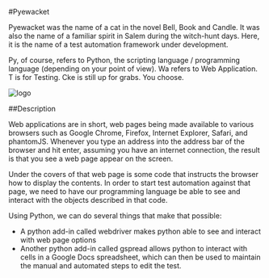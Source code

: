 #Pyewacket

Pyewacket was the name of a cat in the novel Bell, Book and Candle.  It was also the name of a familiar spirit in Salem during the witch-hunt days.  Here, it is the name of a test automation framework under development.

Py, of course, refers to Python, the scripting language / programming language (depending on your point of view).  Wa refers to Web Application.  T is for Testing.  Cke is still up for grabs.  You choose.

![logo](http://www.gluefish.com/Documents/pyewacket/pyewacket.png "")

##Description

Web applications are in short, web pages being made available to various browsers such as Google Chrome, Firefox, Internet Explorer, Safari, and phantomJS.  Whenever you type an address into the address bar of the browser and hit enter, assuming you have an internet connection, the result is that you see a web page appear on the screen.  

Under the covers of that web page is some code that instructs the browser how to display the contents.  In order to start test automation against that page, we need to have our programming language be able to see and interact with the objects described in that code.

Using Python, we can do several things that make that possible:
- A python add-in called webdriver makes python able to see and interact with web page options
- Another python add-in called gspread allows python to interact with cells in a Google Docs spreadsheet, which can then be used to maintain the manual and automated steps to edit the test.
